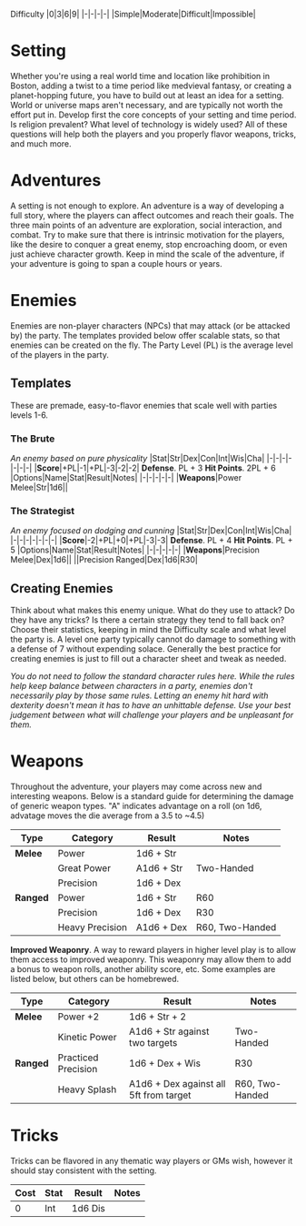 Difficulty
|0|3|6|9|
|-|-|-|-|
|Simple|Moderate|Difficult|Impossible|

# Setting
Whether you're using a real world time and location like prohibition in Boston, adding a twist to a time period like medvieval fantasy, or creating a planet-hopping future, you have to build out at least an idea for a setting. World or universe maps aren't necessary, and are typically not worth the effort put in. Develop first the core concepts of your setting and time period. Is religion prevalent? What level of technology is widely used? All of these questions will help both the players and you properly flavor weapons, tricks, and much more.

# Adventures
A setting is not enough to explore. An adventure is a way of developing a full story, where the players can affect outcomes and reach their goals. The three main points of an adventure are exploration, social interaction, and combat. Try to make sure that there is intrinsic motivation for the players, like the desire to conquer a great enemy, stop encroaching doom, or even just achieve character growth. Keep in mind the scale of the adventure, if your adventure is going to span a couple hours or years.

# Enemies
Enemies are non-player characters (NPCs) that may attack (or be attacked by) the party. The templates provided below offer scalable stats, so that enemies can be created on the fly. The Party Level (PL) is the average level of the players in the party.

## Templates
These are premade, easy-to-flavor enemies that scale well with parties levels 1-6.

### The Brute
*An enemy based on pure physicality*
|Stat|Str|Dex|Con|Int|Wis|Cha|
|-|-|-|-|-|-|-|
|**Score**|+PL|-1|+PL|-3|-2|-2|
**Defense**. PL + 3
**Hit Points**. 2PL + 6
|Options|Name|Stat|Result|Notes|
|-|-|-|-|-|
|**Weapons**|Power Melee|Str|1d6||

### The Strategist
*An enemy focused on dodging and cunning*
|Stat|Str|Dex|Con|Int|Wis|Cha|
|-|-|-|-|-|-|-|
|**Score**|-2|+PL|+0|+PL|-3|-3|
**Defense**. PL + 4
**Hit Points**. PL + 5
|Options|Name|Stat|Result|Notes|
|-|-|-|-|-|
|**Weapons**|Precision Melee|Dex|1d6||
||Precision Ranged|Dex|1d6|R30|

## Creating Enemies
Think about what makes this enemy unique. What do they use to attack? Do they have any tricks? Is there a certain strategy they tend to fall back on? Choose their statistics, keeping in mind the Difficulty scale and what level the party is. A level one party typically cannot do damage to something with a defense of 7 without expending solace. Generally the best practice for creating enemies is just to fill out a character sheet and tweak as needed.

*You do not need to follow the standard character rules here. While the rules help keep balance between characters in a party, enemies don't necessarily play by those same rules. Letting an enemy hit hard with dexterity doesn't mean it has to have an unhittable defense. Use your best judgement between what will challenge your players and be unpleasant for them.*

# Weapons
Throughout the adventure, your players may come across new and interesting weapons. Below is a standard guide for determining the damage of generic weapon types. "A" indicates advantage on a roll (on 1d6, advatage moves the die average from a 3.5 to ~4.5)

|Type|Category|Result|Notes|
|-|-|-|-|
|**Melee**|Power|1d6 + Str||
||Great Power|A1d6 + Str|Two-Handed|
||Precision|1d6 + Dex||
|**Ranged**|Power|1d6 + Str|R60|
||Precision|1d6 + Dex|R30|
||Heavy Precision|A1d6 + Dex|R60, Two-Handed|

**Improved Weaponry**. A way to reward players in higher level play is to allow them access to improved weaponry. This weaponry may allow them to add a bonus to weapon rolls, another ability score, etc. Some examples are listed below, but others can be homebrewed.

|Type|Category|Result|Notes|
|-|-|-|-|
|**Melee**|Power +2|1d6 + Str + 2||
||Kinetic Power|A1d6 + Str against two targets|Two-Handed|
|**Ranged**|Practiced Precision|1d6 + Dex + Wis|R30|
||Heavy Splash|A1d6 + Dex against all 5ft from target|R60, Two-Handed|

# Tricks
Tricks can be flavored in any thematic way players or GMs wish, however it should stay consistent with the setting.

|Cost|Stat|Result|Notes|
|-|-|-|-|
|0|Int|1d6 Dis

